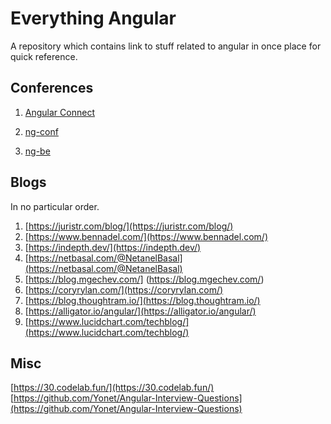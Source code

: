 # Everything Angular
A repository which contains link to stuff related to angular in once place for quick reference.


## Conferences
1. [Angular Connect](https://www.youtube.com/channel/UCzrskTiT_ObAk3xBkVxMz5g) 
 
2. [ng-conf](https://www.youtube.com/channel/UCm9iiIfgmVODUJxINecHQkA) 

3. [ng-be]([https://www.youtube.com/channel/UCnMfZM2S3QgbFvOyet5PMmQ/playlists](https://www.youtube.com/channel/UCnMfZM2S3QgbFvOyet5PMmQ/playlists))

## Blogs
In no particular order.
1. [https://juristr.com/blog/](https://juristr.com/blog/)
2. [https://www.bennadel.com/](https://www.bennadel.com/)
3. [https://indepth.dev/](https://indepth.dev/)
4. [https://netbasal.com/@NetanelBasal](https://netbasal.com/@NetanelBasal)
5. [https://blog.mgechev.com/] (https://blog.mgechev.com/)
6. [https://coryrylan.com/](https://coryrylan.com/)
7. [https://blog.thoughtram.io/](https://blog.thoughtram.io/)
8. [https://alligator.io/angular/](https://alligator.io/angular/)
9. [https://www.lucidchart.com/techblog/](https://www.lucidchart.com/techblog/)

## Misc
[https://30.codelab.fun/](https://30.codelab.fun/)
[https://github.com/Yonet/Angular-Interview-Questions](https://github.com/Yonet/Angular-Interview-Questions)
